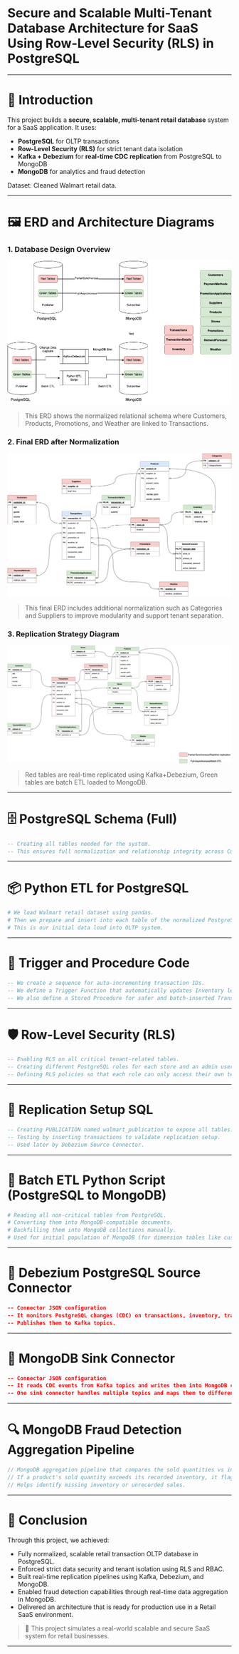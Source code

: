 # Secure and Scalable Multi-Tenant Database Architecture for SaaS Using Row-Level Security (RLS) in PostgreSQL

---

# 📖 Introduction

This project builds a **secure, scalable, multi-tenant retail database** system for a SaaS application. It uses:
- **PostgreSQL** for OLTP transactions
- **Row-Level Security (RLS)** for strict tenant data isolation
- **Kafka + Debezium** for **real-time CDC replication** from PostgreSQL to MongoDB
- **MongoDB** for analytics and fraud detection

Dataset: Cleaned Walmart retail data.

---

# 🖼️ ERD and Architecture Diagrams

### 1. Database Design Overview

![Database Design](images/WalmartERD-Database%20Design.jpg)

> This ERD shows the normalized relational schema where Customers, Products, Promotions, and Weather are linked to Transactions.

### 2. Final ERD after Normalization

![Final ERD](images/WalmartERD-Final.jpg)

> This final ERD includes additional normalization such as Categories and Suppliers to improve modularity and support tenant separation.

### 3. Replication Strategy Diagram

![Replication Strategy](images/WalmartERD-ReplicationStrategy.jpg)

> Red tables are real-time replicated using Kafka+Debezium, Green tables are batch ETL loaded to MongoDB.

---

# 🗄️ PostgreSQL Schema (Full)

```sql
-- Creating all tables needed for the system.
-- This ensures full normalization and relationship integrity across Customers, Stores, Products, Transactions, Promotions, Inventory, and Forecasts.
```

---

# 📦 Python ETL for PostgreSQL

```python
# We load Walmart retail dataset using pandas.
# Then we prepare and insert into each table of the normalized PostgreSQL database.
# This is our initial data load into OLTP system.
```

---

# 🔄 Trigger and Procedure Code

```sql
-- We create a sequence for auto-incrementing transaction IDs.
-- We define a Trigger Function that automatically updates Inventory levels when TransactionDetails are inserted.
-- We also define a Stored Procedure for safer and batch-inserted Transaction + TransactionDetails insertions.
```

---

# 🛡️ Row-Level Security (RLS)

```sql
-- Enabling RLS on all critical tenant-related tables.
-- Creating different PostgreSQL roles for each store and an admin user.
-- Defining RLS policies so that each role can only access their own tenant-specific data.
```

---

# 🔗 Replication Setup SQL

```sql
-- Creating PUBLICATION named walmart_publication to expose all tables.
-- Testing by inserting transactions to validate replication setup.
-- Used later by Debezium Source Connector.
```

---

# 🐍 Batch ETL Python Script (PostgreSQL to MongoDB)

```python
# Reading all non-critical tables from PostgreSQL.
# Converting them into MongoDB-compatible documents.
# Backfilling them into MongoDB collections manually.
# Used for initial population of MongoDB (for dimension tables like customers, products).
```

---

# 🔌 Debezium PostgreSQL Source Connector

```json
-- Connector JSON configuration
-- It monitors PostgreSQL changes (CDC) on transactions, inventory, transactiondetails
-- Publishes them to Kafka topics.
```

---

# 🔌 MongoDB Sink Connector

```json
-- Connector JSON configuration
-- It reads CDC events from Kafka topics and writes them into MongoDB collections.
-- One sink connector handles multiple topics and maps them to different collections.
```

---

# 🔍 MongoDB Fraud Detection Aggregation Pipeline

```javascript
// MongoDB aggregation pipeline that compares the sold quantities vs inventory levels per day.
// If a product's sold quantity exceeds its recorded inventory, it flags it as potential fraud.
// Helps identify missing inventory or unrecorded sales.
```

---

# 📝 Conclusion

Through this project, we achieved:
- Fully normalized, scalable retail transaction OLTP database in PostgreSQL.
- Enforced strict data security and tenant isolation using RLS and RBAC.
- Built real-time replication pipelines using Kafka, Debezium, and MongoDB.
- Enabled fraud detection capabilities through real-time data aggregation in MongoDB.
- Delivered an architecture that is ready for production use in a Retail SaaS environment.

> 🎯 This project simulates a real-world scalable and secure SaaS system for retail businesses.

---

